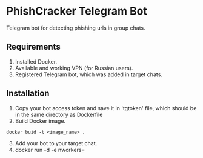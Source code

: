 # PhishCracker Telegram Bot

Telegram bot for detecting phishing urls in group chats.

## Requirements
1. Installed Docker.
2. Available and working VPN (for Russian users).
3. Registered Telegram bot, which was added in target chats.

## Installation
1. Copy your bot access token and save it in 'tgtoken' file, which
   should be in the same directory as Dockerfile
2. Build Docker image.
```
docker buid -t <image_name> .
```
3. Add your bot to your target chat.
4. docker run -d -e nworkers=<number of workers required> <container>

